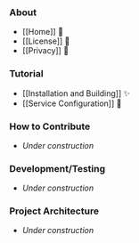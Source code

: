 ### About

* [[Home]] 🐣
* [[License]] 📃
* [[Privacy]] 🙅

### Tutorial

* [[Installation and Building]] ✨
* [[Service Configuration]] 🔑

### How to Contribute

* *Under construction*

### Development/Testing

* *Under construction*

### Project Architecture

* *Under construction*